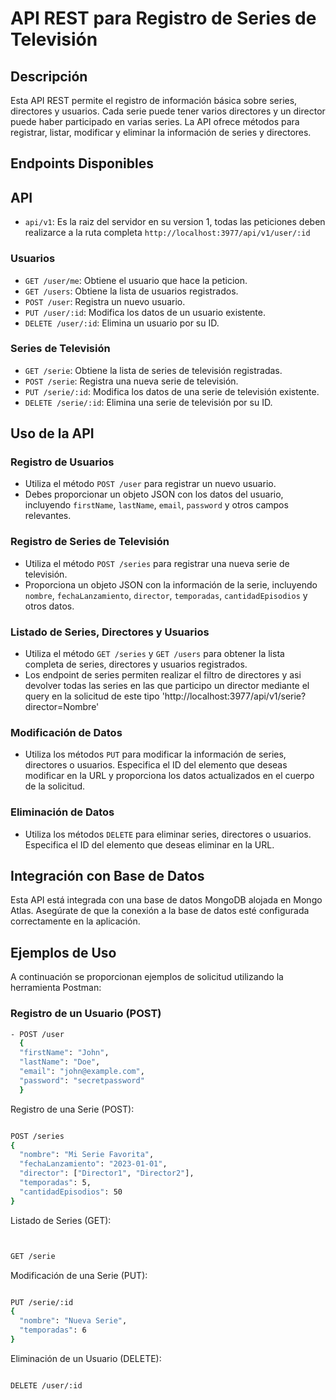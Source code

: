 # API REST para Registro de Series de Televisión

## Descripción
Esta API REST permite el registro de información básica sobre series, directores y usuarios. Cada serie puede tener varios directores y un director puede haber participado en varias series. La API ofrece métodos para registrar, listar, modificar y eliminar la información de series y directores.

## Endpoints Disponibles

## API
- `api/v1`: Es la raiz del servidor en su version 1, todas las peticiones deben realizarce a la ruta completa  `http://localhost:3977/api/v1/user/:id`
### Usuarios
- `GET /user/me`: Obtiene el usuario que hace la peticion.
- `GET /users`: Obtiene la lista de usuarios registrados.
- `POST /user`: Registra un nuevo usuario.
- `PUT /user/:id`: Modifica los datos de un usuario existente.
- `DELETE /user/:id`: Elimina un usuario por su ID.

### Series de Televisión
- `GET /serie`: Obtiene la lista de series de televisión registradas.
- `POST /serie`: Registra una nueva serie de televisión.
- `PUT /serie/:id`: Modifica los datos de una serie de televisión existente.
- `DELETE /serie/:id`: Elimina una serie de televisión por su ID.

## Uso de la API

### Registro de Usuarios
- Utiliza el método `POST /user` para registrar un nuevo usuario.
- Debes proporcionar un objeto JSON con los datos del usuario, incluyendo `firstName`, `lastName`, `email`, `password` y otros campos relevantes.

### Registro de Series de Televisión
- Utiliza el método `POST /series` para registrar una nueva serie de televisión.
- Proporciona un objeto JSON con la información de la serie, incluyendo `nombre`, `fechaLanzamiento`, `director`, `temporadas`, `cantidadEpisodios` y otros datos.


### Listado de Series, Directores y Usuarios
- Utiliza el método `GET /series` y `GET /users` para obtener la lista completa de series, directores y usuarios registrados.
- Los endpoint de series permiten realizar el filtro de directores y asi devolver todas las series en las que participo un director mediante el query en la solicitud de este tipo 'http://localhost:3977/api/v1/serie?director=Nombre'

### Modificación de Datos
- Utiliza los métodos `PUT` para modificar la información de series, directores o usuarios. Especifica el ID del elemento que deseas modificar en la URL y proporciona los datos actualizados en el cuerpo de la solicitud.

### Eliminación de Datos
- Utiliza los métodos `DELETE` para eliminar series, directores o usuarios. Especifica el ID del elemento que deseas eliminar en la URL.

## Integración con Base de Datos
Esta API está integrada con una base de datos MongoDB alojada en Mongo Atlas. Asegúrate de que la conexión a la base de datos esté configurada correctamente en la aplicación.

## Ejemplos de Uso
A continuación se proporcionan ejemplos de solicitud utilizando la herramienta Postman:

### Registro de un Usuario (POST)
```bash
- POST /user
  {
  "firstName": "John",
  "lastName": "Doe",
  "email": "john@example.com",
  "password": "secretpassword"
  }
```
Registro de una Serie (POST):

```bash

POST /series
{
  "nombre": "Mi Serie Favorita",
  "fechaLanzamiento": "2023-01-01",
  "director": ["Director1", "Director2"],
  "temporadas": 5,
  "cantidadEpisodios": 50
}
```

Listado de Series (GET):
```bash


GET /serie
```
Modificación de una Serie (PUT):

```bash

PUT /serie/:id
{
  "nombre": "Nueva Serie",
  "temporadas": 6
}
```

Eliminación de un Usuario (DELETE):

```bash

DELETE /user/:id
```

